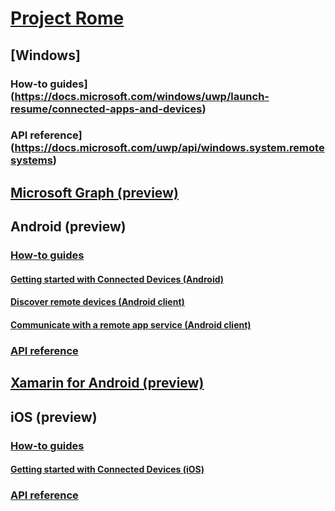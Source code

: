 # [Project Rome](index.md)

## [Windows]
### How-to guides](https://docs.microsoft.com/windows/uwp/launch-resume/connected-apps-and-devices)
### API reference](https://docs.microsoft.com/uwp/api/windows.system.remotesystems)

## [Microsoft Graph (preview)](MSGraph/README.md)

## Android (preview)
### [How-to guides](Android/how-to-guides/index.md)
#### [Getting started with Connected Devices (Android)](Android/how-to-guides/getting-started-rome-android.md)
#### [Discover remote devices (Android client)](Android/how-to-guides/discover-remote-devices-android.md)
#### [Communicate with a remote app service (Android client)](Android/how-to-guides/communicate-with-a-remote-app-service-android.md)
### [API reference](Android/api-reference/index.md)

## [Xamarin for Android (preview)](Xamarin/readme.md)

## iOS (preview)
### [How-to guides](iOS/how-to-guides/index.md)
#### [Getting started with Connected Devices (iOS)](iOS/how-to-guides/getting-started-rome-ios.md)
### [API reference](iOS/api-reference/index.md)